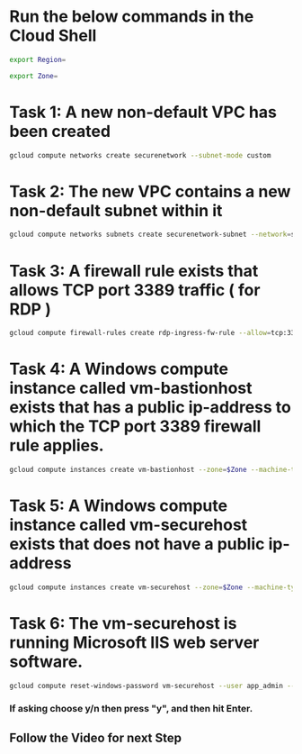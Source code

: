 # Run the below commands in the Cloud Shell

```bash
export Region=
```

```bash
export Zone=
```

# Task 1: A new non-default VPC has been created

```bash
gcloud compute networks create securenetwork --subnet-mode custom
```

# Task 2: The new VPC contains a new non-default subnet within it
```bash
gcloud compute networks subnets create securenetwork-subnet --network=securenetwork --region $Region --range=192.168.16.0/20
```
# Task 3: A firewall rule exists that allows TCP port 3389 traffic ( for RDP )

```bash
gcloud compute firewall-rules create rdp-ingress-fw-rule --allow=tcp:3389 --source-ranges 0.0.0.0/0 --target-tags allow-rdp-traffic --network securenetwork
```

# Task 4: A Windows compute instance called vm-bastionhost exists that has a public ip-address to which the TCP port 3389 firewall rule applies.

```bash
gcloud compute instances create vm-bastionhost --zone=$Zone --machine-type=e2-medium --network-interface=subnet=securenetwork-subnet --network-interface=subnet=default,no-address --tags=allow-rdp-traffic --image=projects/windows-cloud/global/images/windows-server-2016-dc-v20220513
```

# Task 5: A Windows compute instance called vm-securehost exists that does not have a public ip-address

```bash
gcloud compute instances create vm-securehost --zone=$Zone --machine-type=e2-medium --network-interface=subnet=securenetwork-subnet,no-address --network-interface=subnet=default,no-address --tags=allow-rdp-traffic --image=projects/windows-cloud/global/images/windows-server-2016-dc-v20220513
```

# Task 6: The vm-securehost is running Microsoft IIS web server software.

```bash
gcloud compute reset-windows-password vm-securehost --user app_admin --zone $Zone
```

### If asking choose y/n then press "y", and then hit Enter.

## Follow the Video for next Step

